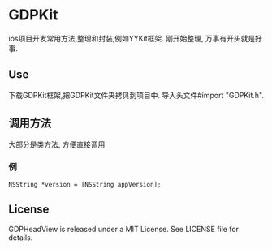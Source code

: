 # GDPKit

ios项目开发常用方法,整理和封装,例如YYKit框架.
刚开始整理, 万事有开头就是好事.


## Use
下载GDPKit框架,把GDPKit文件夹拷贝到项目中.
导入头文件#import "GDPKit.h".

## 调用方法
大部分是类方法, 方便直接调用

### 例
```
NSString *version = [NSString appVersion];
```

## License

GDPHeadView is released under a MIT License. See LICENSE file for details.